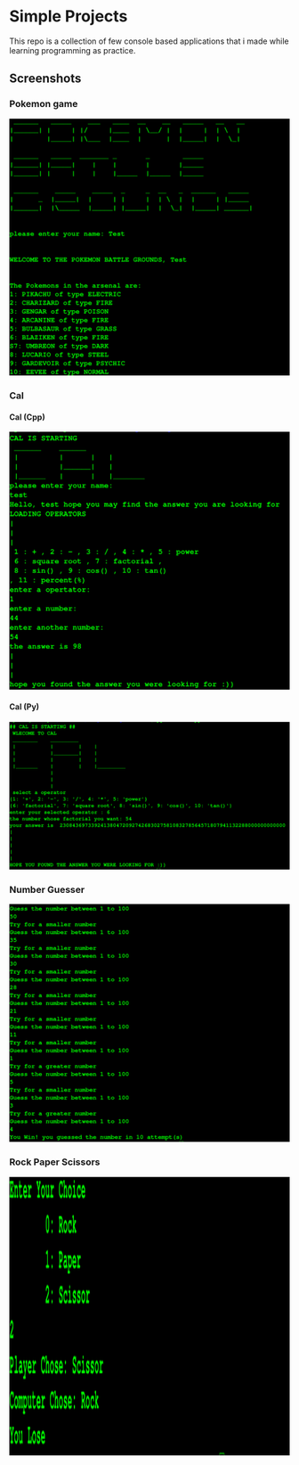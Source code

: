 
# Simple Projects

This repo is a collection of few console based applications that i made while learning programming as practice. 


## Screenshots

### Pokemon game

![App Screenshot](/snapshots/pokemon.png)

### Cal 

#### Cal (Cpp)

![App Screenshot](/snapshots/calcpp.png)

#### Cal (Py)

![App Screenshot](/snapshots/calpy.PNG)

### Number Guesser

![App Screenshot](snapshots/numguess.png)

### Rock Paper Scissors
<img src="snapshots/rockpapersci.PNG" width="800" height="500"/>
